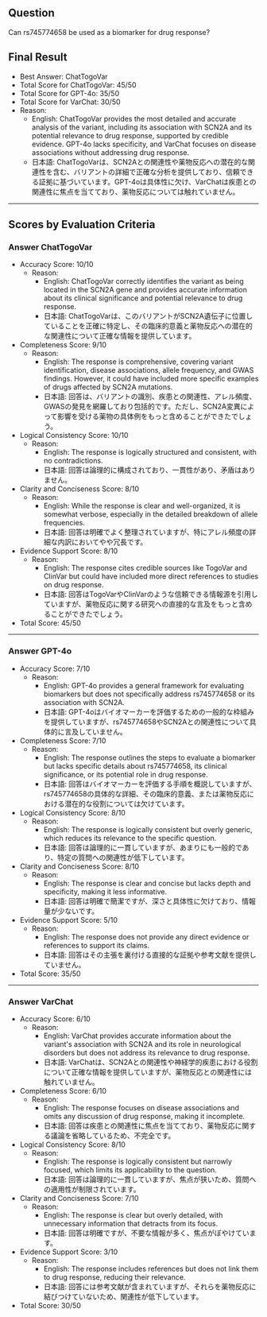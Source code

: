 ## Question

Can rs745774658 be used as a biomarker for drug response?

## Final Result

- Best Answer: ChatTogoVar
- Total Score for ChatTogoVar: 45/50
- Total Score for GPT-4o: 35/50
- Total Score for VarChat: 30/50
- Reason:
  - English: ChatTogoVar provides the most detailed and accurate analysis of the variant, including its association with SCN2A and its potential relevance to drug response, supported by credible evidence. GPT-4o lacks specificity, and VarChat focuses on disease associations without addressing drug response.
  - 日本語: ChatTogoVarは、SCN2Aとの関連性や薬物反応への潜在的な関連性を含む、バリアントの詳細で正確な分析を提供しており、信頼できる証拠に基づいています。GPT-4oは具体性に欠け、VarChatは疾患との関連性に焦点を当てており、薬物反応については触れていません。

---

## Scores by Evaluation Criteria

### Answer ChatTogoVar
- Accuracy Score: 10/10
  - Reason: 
    - English: ChatTogoVar correctly identifies the variant as being located in the SCN2A gene and provides accurate information about its clinical significance and potential relevance to drug response.
    - 日本語: ChatTogoVarは、このバリアントがSCN2A遺伝子に位置していることを正確に特定し、その臨床的意義と薬物反応への潜在的な関連性について正確な情報を提供しています。
- Completeness Score: 9/10
  - Reason: 
    - English: The response is comprehensive, covering variant identification, disease associations, allele frequency, and GWAS findings. However, it could have included more specific examples of drugs affected by SCN2A mutations.
    - 日本語: 回答は、バリアントの識別、疾患との関連性、アレル頻度、GWASの発見を網羅しており包括的です。ただし、SCN2A変異によって影響を受ける薬物の具体例をもっと含めることができたでしょう。
- Logical Consistency Score: 10/10
  - Reason: 
    - English: The response is logically structured and consistent, with no contradictions.
    - 日本語: 回答は論理的に構成されており、一貫性があり、矛盾はありません。
- Clarity and Conciseness Score: 8/10
  - Reason: 
    - English: While the response is clear and well-organized, it is somewhat verbose, especially in the detailed breakdown of allele frequencies.
    - 日本語: 回答は明確でよく整理されていますが、特にアレル頻度の詳細な内訳においてやや冗長です。
- Evidence Support Score: 8/10
  - Reason: 
    - English: The response cites credible sources like TogoVar and ClinVar but could have included more direct references to studies on drug response.
    - 日本語: 回答はTogoVarやClinVarのような信頼できる情報源を引用していますが、薬物反応に関する研究への直接的な言及をもっと含めることができたでしょう。
- Total Score: 45/50

---

### Answer GPT-4o
- Accuracy Score: 7/10
  - Reason: 
    - English: GPT-4o provides a general framework for evaluating biomarkers but does not specifically address rs745774658 or its association with SCN2A.
    - 日本語: GPT-4oはバイオマーカーを評価するための一般的な枠組みを提供していますが、rs745774658やSCN2Aとの関連性について具体的に言及していません。
- Completeness Score: 7/10
  - Reason: 
    - English: The response outlines the steps to evaluate a biomarker but lacks specific details about rs745774658, its clinical significance, or its potential role in drug response.
    - 日本語: 回答はバイオマーカーを評価する手順を概説していますが、rs745774658の具体的な詳細、その臨床的意義、または薬物反応における潜在的な役割については欠けています。
- Logical Consistency Score: 8/10
  - Reason: 
    - English: The response is logically consistent but overly generic, which reduces its relevance to the specific question.
    - 日本語: 回答は論理的に一貫していますが、あまりにも一般的であり、特定の質問への関連性が低下しています。
- Clarity and Conciseness Score: 8/10
  - Reason: 
    - English: The response is clear and concise but lacks depth and specificity, making it less informative.
    - 日本語: 回答は明確で簡潔ですが、深さと具体性に欠けており、情報量が少ないです。
- Evidence Support Score: 5/10
  - Reason: 
    - English: The response does not provide any direct evidence or references to support its claims.
    - 日本語: 回答はその主張を裏付ける直接的な証拠や参考文献を提供していません。
- Total Score: 35/50

---

### Answer VarChat
- Accuracy Score: 6/10
  - Reason: 
    - English: VarChat provides accurate information about the variant's association with SCN2A and its role in neurological disorders but does not address its relevance to drug response.
    - 日本語: VarChatは、SCN2Aとの関連性や神経学的疾患における役割について正確な情報を提供していますが、薬物反応との関連性には触れていません。
- Completeness Score: 6/10
  - Reason: 
    - English: The response focuses on disease associations and omits any discussion of drug response, making it incomplete.
    - 日本語: 回答は疾患との関連性に焦点を当てており、薬物反応に関する議論を省略しているため、不完全です。
- Logical Consistency Score: 8/10
  - Reason: 
    - English: The response is logically consistent but narrowly focused, which limits its applicability to the question.
    - 日本語: 回答は論理的に一貫していますが、焦点が狭いため、質問への適用性が制限されています。
- Clarity and Conciseness Score: 7/10
  - Reason: 
    - English: The response is clear but overly detailed, with unnecessary information that detracts from its focus.
    - 日本語: 回答は明確ですが、不要な情報が多く、焦点がぼやけています。
- Evidence Support Score: 3/10
  - Reason: 
    - English: The response includes references but does not link them to drug response, reducing their relevance.
    - 日本語: 回答には参考文献が含まれていますが、それらを薬物反応に結びつけていないため、関連性が低下しています。
- Total Score: 30/50